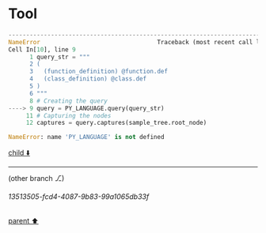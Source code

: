 # Tool

```python
---------------------------------------------------------------------------
NameError                                 Traceback (most recent call last)
Cell In[10], line 9
      1 query_str = """
      2 (
      3   (function_definition) @function.def
      4   (class_definition) @class.def
      5 )
      6 """
      8 # Creating the query
----> 9 query = PY_LANGUAGE.query(query_str)
     11 # Capturing the nodes
     12 captures = query.captures(sample_tree.root_node)

NameError: name 'PY_LANGUAGE' is not defined

```

[child ⬇️](#13513505-fcd4-4087-9b83-99a1065db33f)

---

(other branch ⎇)
###### 13513505-fcd4-4087-9b83-99a1065db33f
[parent ⬆️](#e2057ad5-a5e3-4792-bcb4-d1029ac213b4)
